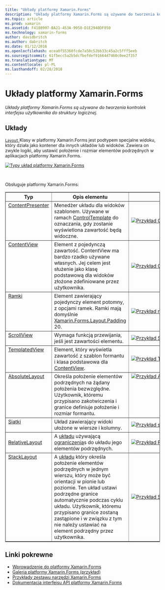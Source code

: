 ```yaml
---
title: "Układy platformy Xamarin.Forms"
description: "Układy platformy Xamarin.Forms są używane do tworzenia kontrolek interfejsu użytkownika do struktury logicznej."
ms.topic: article
ms.prod: xamarin
ms.assetid: F4180997-BA21-453A-9958-D1E2940DF050
ms.technology: xamarin-forms
author: davidbritch
ms.author: dabritch
ms.date: 01/12/2016
ms.openlocfilehash: ecea0f55360fcde7a50c52bb33c45a2c5fff5eeb
ms.sourcegitcommit: 61f5ecc5a2b5dcfbefdef91664d7460c0ee2f357
ms.translationtype: MT
ms.contentlocale: pl-PL
ms.lasthandoff: 02/28/2018
---
```

# <a name="xamarinforms-layouts"></a>Układy platformy Xamarin.Forms

_Układy platformy Xamarin.Forms są używane do tworzenia kontrolek interfejsu użytkownika do struktury logicznej._

<style>.tableimg {max-width: Brak! ważne;}</style>

## <a name="layouts"></a>Układy

[ `Layout` ](https://developer.xamarin.com/api/type/Xamarin.Forms.Layout) Klasy w platformy Xamarin.Forms jest podtypem specjalne widoku, który działa jako kontener dla innych układów lub widoków. Zawiera on zwykle logiki, aby ustawić położenie i rozmiar elementów podrzędnych w aplikacjach platformy Xamarin.Forms.

 [ ![](layouts-images/layouts-sml.png "Typy układ platformy Xamarin.Forms")](layouts-images/layouts.png "typy układ platformy Xamarin.Forms")

<br clear="all" />

Obsługuje platformy Xamarin.Forms:

<table align="center" border="1" cellpadding="1" cellspacing="1">
<thead>
    <th>
      <strong>Typ</strong>
    </th>
    <th>
      <strong>Opis elementu</strong>
    </th>
    <th style="min-width:400px">
      <strong>Zrzut ekranu</strong>
    </th>
  </thead>
  <tbody>
  <tr>
    <td valign="top">
      <a href="https://developer.xamarin.com/api/type/Xamarin.Forms.ContentPresenter/">ContentPresenter</a>
    </td>
    <td valign="top">
Menedżer układu dla widoków szablonem. Używane w ramach <a href="https://developer.xamarin.com/api/type/Xamarin.Forms.ControlTemplate/">ControlTemplate</a> do oznaczania, gdy zostanie wyświetlona zawartość będą widoczne.
    </td>
    <td>
    <a href="https://github.com/xamarin/xamarin-forms-samples/blob/master/Templates/ControlTemplates/SimpleTheme/SimpleTheme/App.xaml"><img src="layouts-images/ContentPresenter.png" title="Przykład ContentPresenter" class="tableimg">
    </a></td>
  </tr>
  <tr>
    <td valign="top">
      <a href="https://developer.xamarin.com/api/type/Xamarin.Forms.ContentView/">ContentView</a>
    </td>
    <td valign="top">
Element z pojedynczą zawartość. ContentView ma bardzo rzadko używane własnych. Jej celem jest służenie jako klasę podstawową dla widoków złożone zdefiniowane przez użytkownika.
    </td>
    <td>
    <a href="https://github.com/xamarin/xamarin-forms-samples/blob/master/FormsGallery/FormsGallery/FormsGallery/ContentViewDemoPage.cs"><img src="layouts-images/ContentView.png" title="Przykład ContentView" class="tableimg">
    </a></td>
  </tr>
  <tr>
    <td valign="top">
      <a href="https://developer.xamarin.com/api/type/Xamarin.Forms.Frame/">Ramki</a>
    </td>
    <td valign="top">
Element zawierający pojedynczy element potomny, z opcjami ramek. Ramki mają domyślnie <a href="https://developer.xamarin.com/api/property/Xamarin.Forms.Layout.Padding/">Xamarin.Forms.Layout.Padding</a> 20.
    </td>
    <td>
    <a href="https://github.com/xamarin/xamarin-forms-samples/blob/master/FormsGallery/FormsGallery/FormsGallery/FrameDemoPage.cs"><img src="layouts-images/Frame.png" title="Przykład ramki" class="tableimg">
    </a></td>
  </tr>
  <tr>
    <td valign="top">
      <a href="https://developer.xamarin.com/api/type/Xamarin.Forms.ScrollView/">ScrollView</a>
    </td>
    <td valign="top">
Wymaga funkcją przewijania, jeśli jest zawartości elementu.
    </td>
    <td>
    <a href="https://github.com/xamarin/xamarin-forms-samples/blob/master/FormsGallery/FormsGallery/FormsGallery/ScrollViewDemoPage.cs"><img src="layouts-images/ScrollView.png" title="Przykład ScrollView" class="tableimg">
    </a></td>
  </tr>
  <tr>
    <td valign="top">
      <a href="https://developer.xamarin.com/api/type/Xamarin.Forms.TemplatedView/">TemplatedView</a>
    </td>
    <td valign="top">
Element, który wyświetla zawartość z szablon formantu i klasa podstawowa dla <a href=""/api/type/Xamarin.Forms.ContentView/">ContentView</a>.
    </td>
    <td>
    <a href="https://github.com/xamarin/xamarin-forms-samples/tree/master/Templates/ControlTemplates/"><img src="layouts-images/TemplatedView.png" title="Przykład TemplatedView" class="tableimg">
    </a></td>
  </tr>
  <tr>
    <td valign="top">
      <a href="https://developer.xamarin.com/api/type/Xamarin.Forms.AbsoluteLayout/">AbsoluteLayout</a>
    </td>
    <td valign="top">
Określa położenie elementów podrzędnych na żądany położenia bezwzględne. Użytkownik, któremu przypisano zakotwiczenia i granice definiuje położenie i rozmiar formantu.
    </td>
    <td valign="top">
      <a href="https://github.com/xamarin/xamarin-forms-samples/blob/master/FormsGallery/FormsGallery/FormsGallery/AbsoluteLayoutDemoPage.cs"><img src="layouts-images/AbsoluteLayout.png" title="Przykład AbsoluteLayout" class="tableimg">
    </a></td>
  </tr>
  <tr>
    <td valign="top">
      <a href="https://developer.xamarin.com/api/type/Xamarin.Forms.Grid/">Siatki</a>
    </td>
    <td valign="top">
Układ zawierający widoki ułożone w wiersze i kolumny.
    </td>
    <td>
    <a href="https://github.com/xamarin/xamarin-forms-samples/blob/master/FormsGallery/FormsGallery/FormsGallery/GridDemoPage.cs"><img src="layouts-images/Grid.png" title="Przykład siatki" class="tableimg">
    </a></td>
  </tr>
  <tr>
    <td>
      <a href="https://developer.xamarin.com/api/type/Xamarin.Forms.RelativeLayout/">RelativeLayout</a>
    </td>
    <td valign="top">
A <a href="https://developer.xamarin.com/api/type/Xamarin.Forms.Layout/%601">układu</a> używającą <a href="https://developer.xamarin.com/api/type/Xamarin.Forms.Constraint/">ograniczenia</a>s do układu jego elementów podrzędnych.
    </td>
    <td>
    <a href="https://github.com/xamarin/xamarin-forms-samples/blob/master/FormsGallery/FormsGallery/FormsGallery/RelativeLayoutDemoPage.cs"><img src="layouts-images/RelativeLayout.png" title="Przykład RelativeLayout" class="tableimg">
    </a></td>
  </tr>
  <tr>
    <td valign="top">
      <a href="https://developer.xamarin.com/api/type/Xamarin.Forms.StackLayout/">StackLayout</a>
    </td>
    <td valign="top">
A <a href="https://developer.xamarin.com/api/type/Xamarin.Forms.Layout/">układu</a> który określa położenie elementów podrzędnych w jednym wierszu, który może być orientacji w pionie lub poziomie. Ten układ ustawi podrzędne granice automatycznie podczas cyklu układu. Użytkownik, któremu przypisano granice zostaną zastąpione i w związku z tym nie należy ustawiać na element podrzędny przez użytkownika.
    </td>
    <td>
    <a href="https://github.com/xamarin/xamarin-forms-samples/blob/master/FormsGallery/FormsGallery/FormsGallery/StackLayoutDemoPage.cs"><img src="layouts-images/StackLayout.png" title="Przykład StackLayout" class="tableimg">
    </a></td>
  </tr>
  </tbody>
</table>



## <a name="related-links"></a>Linki pokrewne

- [Wprowadzenie do platformy Xamarin.Forms](~/xamarin-forms/get-started/introduction-to-xamarin-forms.md)
- [Galeria platformy Xamarin.Forms (przykład)](https://developer.xamarin.com/samples/FormsGallery/)
- [Przykłady zestawu narzędzi Xamarin.Forms](https://developer.xamarin.com/samples/tag/Xamarin.Forms/)
- [Dokumentacja interfejsu API platformy Xamarin.Forms](https://developer.xamarin.com/api/namespace/Xamarin.Forms)
